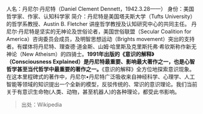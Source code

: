 人名：丹尼尔·丹尼特（Daniel Clement Dennett，1942.3.28——）
身份：美国哲学家、作家、认知科学家
简介：丹尼特是美国塔夫斯大学（Tufts University）的哲学系教授、Austin B. Fletcher 讲座哲学教授及认知研究中心的共同主任。
丹尼尔·丹尼特是坚实的无神论及世俗论者，美国世俗联盟（Secular Coalition for America）咨询委员会成员，及明智思想运动（Brights movement）突出的支持者。有媒体将丹尼特、理查德·道金斯、山姆·哈里斯及克里斯托弗·希钦斯称作新无神论（New Atheism）的四骑士。**1991年出版的《意识的解释》（Consciousness Explained）是丹尼特最重要、影响最大著作之一，也是心智哲学甚至当代哲学中最重要的著作之一。**《意识的解释》全方位地探索意识现象。在这本里程碑式的著作中，丹尼尔•丹尼特广泛吸收来自神经科学、心理学、人工智能等领域的知识提出一个全新的模型，反驳传统的、常识的意识理论。我们当前关于有意识生命物(人类、动物，甚至机器人)的各种理论，都受此书影响。
>出处：Wikipedia
